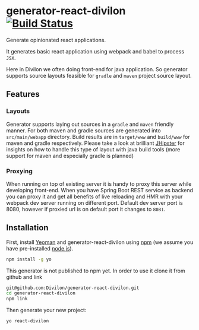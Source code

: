 # generator-react-divilon [![Build Status][travis-image]][travis-url]
Generate opinionated react applications.

It generates basic react application using 
webpack and babel to process `JSX`.

Here in Divilon we often doing front-end for java application.
So generator supports source layouts feasible for `gradle` and `maven` 
project source layout.

## Features

### Layouts 
Generator supports laying out sources in a `gradle` and `maven` friendly manner.
For both maven and gradle sources are generated into `src/main/webapp` directory.
Build results are in `target/www` and `build/www` for maven and gradle respectively.
Please take a look at brilliant [JHipster](https://jhipster.github.io/) for insights 
on how to handle this type of layout with java build tools (more support for 
maven and especially gradle is planned)

### Proxying
When running on top of existing server it is handy to proxy this server while 
developing front-end. When you have Spring Boot REST service as backend you can 
proxy it and get all benefits of live reloading and HMR with your webpack dev server
running on different port. Default dev server port is 8080, however if proxied url 
is on default port it changes to `8081`.

## Installation

First, install [Yeoman](http://yeoman.io) and generator-react-divilon using [npm](https://www.npmjs.com/) (we assume you have pre-installed [node.js](https://nodejs.org/)).

```bash
npm install -g yo
```

This generator is not published to npm yet. 
In order to use it clone it from github and link

```bash
git@github.com:Divilon/generator-react-divilon.git
cd generator-react-divilon
npm link
```

Then generate your new project:

```bash
yo react-divilon
```

[travis-image]: https://travis-ci.org/Divilon/generator-react-divilon.svg?branch=master
[travis-url]: https://travis-ci.org/Divilon/generator-react-divilon

